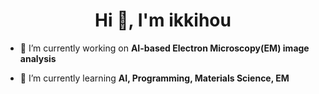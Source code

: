 <h1 align="center">Hi 👋, I'm ikkihou</h1>

- 🔭 I’m currently working on **AI-based Electron Microscopy(EM) image analysis**

- 🌱 I’m currently learning **AI, Programming, Materials Science, EM**

